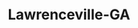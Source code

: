 ---
title: Lawrenceville-GA
slug: lawrenceville-ga
f_state:
- cms/state/georgia.md
f_locations:
- cms/payday-loan/advance-america-1634.md
- cms/payday-loan/atlanta-check-cashiers-4887.md
- cms/payday-loan/cash-mart-7884.md
- cms/payday-loan/central-gwinnett-check-cashers-9613.md
- cms/payday-loan/check-cash-plus-10595.md
- cms/payday-loan/check-cash-plus-10596.md
- cms/payday-loan/check-cashers-10636.md
- cms/payday-loan/check-cashers-10637.md
- cms/payday-loan/check-changers-11066.md
- cms/payday-loan/community-financial-networks-15247.md
- cms/payday-loan/community-financial-networks-15248.md
- cms/payday-loan/fastcash-resources-17924.md
- cms/payday-loan/first-america-cash-advance-18218.md
- cms/payday-loan/first-national-processing-18607.md
- cms/payday-loan/futurecheck-llc-18871.md
- cms/payday-loan/money-source-21722.md
- cms/payday-loan/money-source-21723.md
- cms/payday-loan/quickie-check-cashing-25337.md
- cms/payday-loan/quickie-check-cashing-25338.md
- cms/payday-loan/quickie-check-cashing-1-25342.md
- cms/payday-loan/united-check-cashing-28105.md
- cms/payday-loan/xtrabucks-28932.md
updated-on: '2024-05-30T13:41:28.615Z'
created-on: '2024-05-30T13:41:28.615Z'
published-on: '2024-05-30T13:54:32.469Z'
f_city: Lawrenceville
layout: '[city].html'
tags: city
---